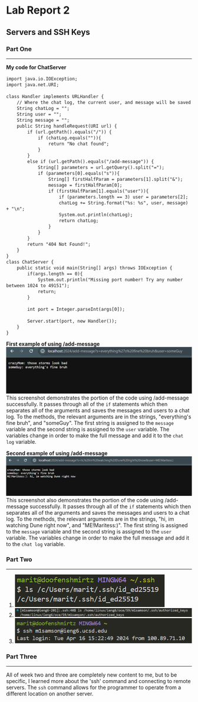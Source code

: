 # Lab Report 2
## Servers and SSH Keys
### Part One
---
**My code for ChatServer**
```
import java.io.IOException;
import java.net.URI;

class Handler implements URLHandler {
    // Where the chat log, the current user, and message will be saved
    String chatLog = "";
    String user = "";
    String message = "";
    public String handleRequest(URI url) {
        if (url.getPath().equals("/")) {
            if (chatLog.equals("")){
                return "No chat found";
            }
        }
        else if (url.getPath().equals("/add-message")) {
            String[] parameters = url.getQuery().split("=");
            if (parameters[0].equals("s")){
                String[] firstHalfParam = parameters[1].split("&");
                message = firstHalfParam[0];
                if (firstHalfParam[1].equals("user")){
                    if (parameters.length == 3) user = parameters[2];
                    chatLog += String.format("%s: %s", user, message) + "\n";
                    System.out.println(chatLog);
                    return chatLog;
                }
            }
        }
        return "404 Not Found!";
    }
}
class ChatServer {
    public static void main(String[] args) throws IOException {
        if(args.length == 0){
            System.out.println("Missing port number! Try any number between 1024 to 49151");
            return;
        }

        int port = Integer.parseInt(args[0]);

        Server.start(port, new Handler());
    }
}
```
**First example of using /add-message**
![Image](lab-report-2-part1.1.png) 
This screenshot demonstrates the portion of the code using /add-message successfully. It passes through all of the `if` statements which then separates all of the arguments and saves the messages and users to a chat log. To the methods, the relevant arguments are in the strings, "everything's fine bruh", and "someGuy". The first string is assigned to the `message` variable and the second string is assigned to the `user` variable.  The variables change in order to make the full message and add it to the `chat log` variable.

**Second example of using /add-message**
![Image](lab-report-2-part1.2.png)
This screenshot also demonstrates the portion of the code using /add-message successfully. It passes through all of the `if` statements which then separates all of the arguments and saves the messages and users to a chat log. To the methods, the relevant arguments are in the strings, "hi, im watching Dune right now", and "ME!Maritess:)". The first string is assigned to the `message` variable and the second string is assigned to the `user` variable.  The variables change in order to make the full message and add it to the `chat log` variable.
### Part Two
---
1. ![Image](lab-report-2-part2.1.png)
2.  ![Image](lab-report-2-part2.2.png)
3.  ![Image](lab-report-2-part2.3.png)

### Part Three
---
All of week two and three are completely new content to me, but to be specific, I learned more about the 'ssh' command and connecting to remote servers. The `ssh` command allows for the programmer to operate from a different location on another server.
